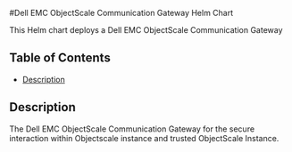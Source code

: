 #Dell EMC ObjectScale Communication Gateway Helm Chart

This Helm chart deploys a Dell EMC ObjectScale Communication Gateway

## Table of Contents

* [Description](#description)

## Description

The Dell EMC ObjectScale Communication Gateway for the secure interaction within Objectscale instance and trusted ObjectScale Instance.






